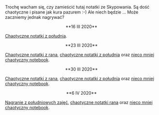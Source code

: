 Trochę wacham się, czy zamieścić tutaj notatki ze Skypowania. 
Są dość chaotyczne i pisane jak kura pazurem :-) Ale niech będzie ... 
Może zaczniemy jednak nagrywać?

<center>
**16 III 2020**
</center>

[Chaotyczne notatki z południa](---ThisDir---/algebra_16_03_2020.pdf).

<center>
**23 III 2020**
</center>

[Chaotyczne notatki z rana](---ThisDir---/algebra_23_03_2020_rano.pdf),
[chaotyczne notatki z południa](---ThisDir---/algebra_23_03_2020_poludnie.pdf)
oraz [nieco mniej chaotyczny notebook](---ThisDir---/algebra_23_03_2020_send.nb).

<center>
**30 III 2020**
</center>

[Chaotyczne notatki z rana](---ThisDir---/algebra_30_03_2020_rano.pdf),
[chaotyczne notatki z południa](---ThisDir---/algebra_30_03_2020_poludnie.pdf)
oraz [nieco mniej chaotyczny notebook](---ThisDir---/algebra_30_03_2020_rano.nb).

<center>
**6 IV 2020**
</center>

[Nagranie z południowych zajęć](https://ujchmura-my.sharepoint.com/:v:/g/personal/kacper_topolnicki_uj_edu_pl/EbxLZyGziEpHoLWuU2Aj7C4BguyKd_ByZRNgI1nSKTdAmA?e=N5BSaH),
[chaotyczne notatki rana](---ThisDir---/algebra_06_04_2020_poludnie.pdf) oraz
[nieco mniej chaotyczny notebook](---ThisDir---/algebra_06_04_2020.nb).
